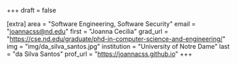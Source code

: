 +++
draft = false

[extra]
area = "Software Engineering, Software Security"
email = "joannacss@nd.edu"
first = "Joanna Cecilia"
grad_url = "https://cse.nd.edu/graduate/phd-in-computer-science-and-engineering/"
img = "img/da_silva_santos.jpg"
institution = "University of Notre Dame"
last = "da Silva Santos"
prof_url = "https://joannacss.github.io"
+++